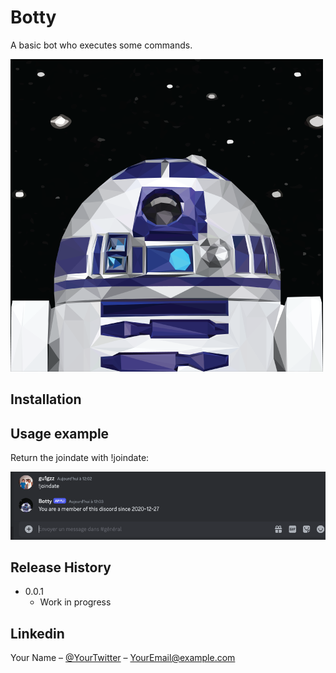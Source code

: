 # Botty

A basic bot who executes some commands.

![](logo.png)

## Installation


## Usage example

Return the joindate with !joindate:


![](exemple1.png)

## Release History

* 0.0.1
    * Work in progress

## Linkedin

Your Name – [@YourTwitter](https://twitter.com/dbader_org) – YourEmail@example.com



<!-- Markdown link & img dfn's -->
[npm-image]: https://img.shields.io/npm/v/datadog-metrics.svg?style=flat-square
[npm-url]: https://npmjs.org/package/datadog-metrics
[npm-downloads]: https://img.shields.io/npm/dm/datadog-metrics.svg?style=flat-square
[travis-image]: https://img.shields.io/travis/dbader/node-datadog-metrics/master.svg?style=flat-square
[travis-url]: https://travis-ci.org/dbader/node-datadog-metrics
[wiki]: https://github.com/yourname/yourproject/wiki

